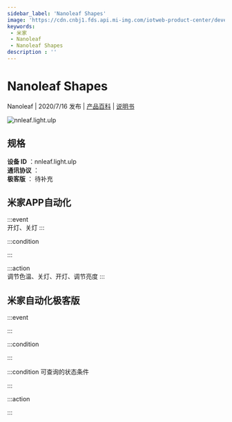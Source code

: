 ```yaml
---
sidebar_label: 'Nanoleaf Shapes'
image: 'https://cdn.cnbj1.fds.api.mi-img.com/iotweb-product-center/developer_1571221470003y5iUqEPV.png?GalaxyAccessKeyId=AKVGLQWBOVIRQ3XLEW&Expires=9223372036854775807&Signature=3cH1Jo9GBq9hxq9rJSMJJxXC+ks='
keywords: 
 - 米家
 - Nanoleaf
 - Nanoleaf Shapes
description : ''
---
```

# Nanoleaf Shapes

Nanoleaf | 2020/7/16 发布 | [产品百科](https://home.mi.com/webapp/content/baike/product/index.html?model=nnleaf.light.ulp/) | [说明书](https://home.mi.com/views/introduction.html?model=nnleaf.light.ulp&region=cn)

![nnleaf.light.ulp](https://cdn.cnbj1.fds.api.mi-img.com/iotweb-product-center/developer_1571221470003y5iUqEPV.png?GalaxyAccessKeyId=AKVGLQWBOVIRQ3XLEW&Expires=9223372036854775807&Signature=3cH1Jo9GBq9hxq9rJSMJJxXC+ks=)

## 规格  
> 
**设备 ID** ：nnleaf.light.ulp  
**通讯协议** ：  
**极客版**  ： 待补充 


## 米家APP自动化  

:::event  
开灯、关灯
:::

:::condition  

:::

:::action   
调节色温、关灯、开灯、调节亮度
:::

## 米家自动化极客版  

:::event  

:::

:::condition  

:::

:::condition 可查询的状态条件  

:::

:::action  

:::

        
